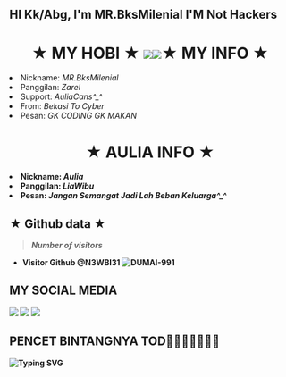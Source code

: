 

<h2> HI Kk/Abg, I'm MR.BksMilenial I'M Not Hackers
</p>
<h1 align="center">★ MY HOBI ★ <img src="https://github.com/mitul3737/mitul3737/blob/main/mituls code.gif"
<h1 align="center"><img src="https://github.com/N3WBI31/N3WBI31/main/giphy.webp"
<h1 align="center">★ MY INFO ★</i></b></h3>
<li> Nickname: <i> MR.BksMilenial </i></li>
<li> Panggilan: <i> Zarel </i></li>
<li> Support: <i> AuliaCans^_^ </i></li>
<li> From: <i> Bekasi To Cyber </i></li>
<li> Pesan: <i> GK CODING GK MAKAN </i></li>
<h1 align="center">★ AULIA INFO ★</i><b></h3>
<li> Nickname: <i> Aulia </i></li>
<li> Panggilan: <i> LiaWibu </i></li>
<li> Pesan: <i> Jangan Semangat Jadi Lah Beban Keluarga^_^ </i></li> 


## ★ Github data ★
>
> *Number of visitors*
* **Visitor Github @N3WBI31**
![DUMAI-991](https://komarev.com/ghpvc/?username=Dumai-991&color=blue)
>
## MY SOCIAL MEDIA
[![](https://img.shields.io/badge/Github-black?logo=Github&logoColor=black&labelColor=white)](https://github.com/N3WBI31 ) 
[![](https://img.shields.io/badge/Instagram-red?logo=Instagram&logoColor=red&labelColor=white)](https://www.instagram.com/hacked_by_relganz ) [![](https://img.shields.io/badge/Whatsapp-CHAT-red?logo=Whatsapp&logoColor=Brightgreen&labelColor=white)](https://wa.me/6288210982908?text=Asalamualaikum+Kak+Zarel)
## PENCET BINTANGNYA TOD🌟🌟🌟🌟🌟🌟🌟
![Typing SVG](https://readme-typing-svg.herokuapp.com?lines=Follow+Tod+Jan+Make+Doang+🖕....!+)

